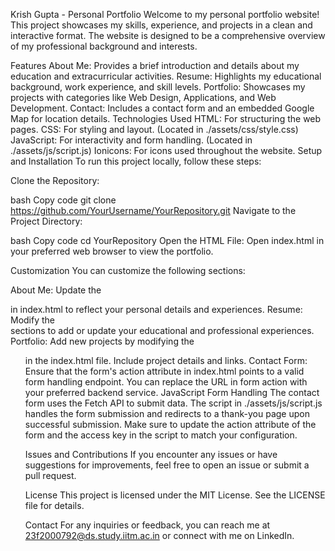 Krish Gupta - Personal Portfolio
Welcome to my personal portfolio website! This project showcases my skills, experience, and projects in a clean and interactive format. The website is designed to be a comprehensive overview of my professional background and interests.

Features
About Me: Provides a brief introduction and details about my education and extracurricular activities.
Resume: Highlights my educational background, work experience, and skill levels.
Portfolio: Showcases my projects with categories like Web Design, Applications, and Web Development.
Contact: Includes a contact form and an embedded Google Map for location details.
Technologies Used
HTML: For structuring the web pages.
CSS: For styling and layout. (Located in ./assets/css/style.css)
JavaScript: For interactivity and form handling. (Located in ./assets/js/script.js)
Ionicons: For icons used throughout the website.
Setup and Installation
To run this project locally, follow these steps:

Clone the Repository:

bash
Copy code
git clone https://github.com/YourUsername/YourRepository.git
Navigate to the Project Directory:

bash
Copy code
cd YourRepository
Open the HTML File: Open index.html in your preferred web browser to view the portfolio.

Customization
You can customize the following sections:

About Me: Update the <section class="about-text"> in index.html to reflect your personal details and experiences.
Resume: Modify the <section class="timeline"> sections to add or update your educational and professional experiences.
Portfolio: Add new projects by modifying the <ul class="project-list"> in the index.html file. Include project details and links.
Contact Form: Ensure that the form's action attribute in index.html points to a valid form handling endpoint. You can replace the URL in form action with your preferred backend service.
JavaScript Form Handling
The contact form uses the Fetch API to submit data. The script in ./assets/js/script.js handles the form submission and redirects to a thank-you page upon successful submission. Make sure to update the action attribute of the form and the access key in the script to match your configuration.

Issues and Contributions
If you encounter any issues or have suggestions for improvements, feel free to open an issue or submit a pull request.

License
This project is licensed under the MIT License. See the LICENSE file for details.

Contact
For any inquiries or feedback, you can reach me at 23f2000792@ds.study.iitm.ac.in or connect with me on LinkedIn.
